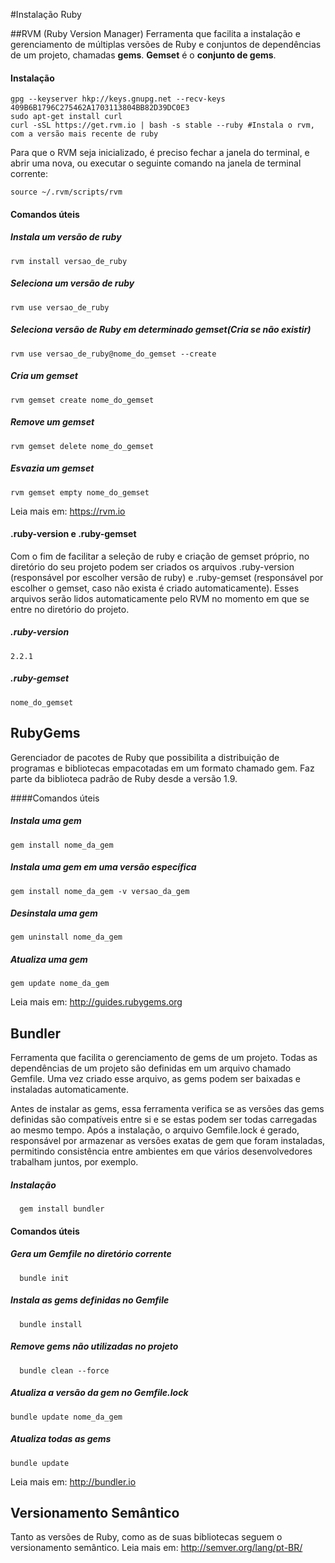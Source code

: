 #Instalação Ruby

##RVM (Ruby Version Manager)
Ferramenta que facilita a instalação e gerenciamento de múltiplas versões de Ruby e conjuntos de dependências de um projeto, chamadas **gems**. **Gemset** é o **conjunto de gems**.

#### Instalação
```shell
gpg --keyserver hkp://keys.gnupg.net --recv-keys 409B6B1796C275462A1703113804BB82D39DC0E3
sudo apt-get install curl
curl -sSL https://get.rvm.io | bash -s stable --ruby #Instala o rvm, com a versão mais recente de ruby
```
Para que o RVM seja inicializado, é preciso fechar a janela do terminal, e abrir uma nova, ou executar o seguinte comando na janela de terminal corrente:
```shell
source ~/.rvm/scripts/rvm
```
#### Comandos úteis 

##### Instala um versão de ruby
```shell
rvm install versao_de_ruby
```
##### Seleciona um versão de ruby
```shell
rvm use versao_de_ruby
```
##### Seleciona versão de Ruby em determinado gemset(Cria se não existir)
```shell
rvm use versao_de_ruby@nome_do_gemset --create
```
##### Cria um gemset
```shell
rvm gemset create nome_do_gemset
```
##### Remove um gemset
```shell
rvm gemset delete nome_do_gemset
```
##### Esvazia um gemset
```shell
rvm gemset empty nome_do_gemset
```
Leia mais em: https://rvm.io

#### .ruby-version e .ruby-gemset
Com o fim de facilitar a seleção de ruby e criação de gemset próprio, no diretório do seu projeto podem ser criados os arquivos .ruby-version (responsável por escolher versão de ruby) e .ruby-gemset (responsável por escolher o gemset, caso não exista é criado automaticamente). Esses arquivos serão lidos automaticamente pelo RVM no momento em que se entre no diretório do projeto.

##### .ruby-version
```
2.2.1
```
##### .ruby-gemset
```
nome_do_gemset
```

## RubyGems

Gerenciador de pacotes de Ruby que possibilita a distribuição de programas e bibliotecas empacotadas em um formato chamado gem. Faz parte da biblioteca padrão de Ruby desde a versão 1.9.

####Comandos úteis

##### Instala uma gem
```shell
gem install nome_da_gem
```
##### Instala uma gem em uma versão específica
```shell
gem install nome_da_gem -v versao_da_gem
```
##### Desinstala uma gem
```shell
gem uninstall nome_da_gem
```
##### Atualiza uma gem
```shell
gem update nome_da_gem
```
Leia mais em: http://guides.rubygems.org

## Bundler

Ferramenta que facilita o gerenciamento de gems de um projeto. Todas as dependências de um projeto são definidas em um arquivo chamado Gemfile. Uma vez criado esse arquivo, as gems podem ser baixadas e instaladas automaticamente. 

Antes de instalar as gems, essa ferramenta verifica se as versões das gems definidas são compatíveis entre si e se estas podem ser todas carregadas ao mesmo tempo. Após a instalação, o arquivo Gemfile.lock é gerado, responsável por armazenar as versões exatas de gem que foram instaladas, permitindo consistência entre ambientes em que vários desenvolvedores trabalham juntos, por exemplo.

##### Instalação
```shell
  gem install bundler
```

#### Comandos úteis

##### Gera um Gemfile no diretório corrente
```shell
  bundle init
```
##### Instala as gems definidas no Gemfile
```shell
  bundle install
```
##### Remove gems não utilizadas no projeto
```shell
  bundle clean --force
```
##### Atualiza a versão da gem no Gemfile.lock
```shell
bundle update nome_da_gem
```
##### Atualiza todas as gems
```shell
bundle update
```
Leia mais em: http://bundler.io

## Versionamento Semântico
Tanto as versões de Ruby, como as de suas bibliotecas seguem o versionamento semântico.
Leia mais em: http://semver.org/lang/pt-BR/
